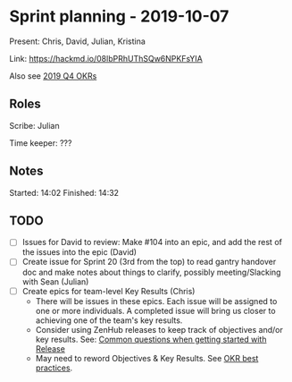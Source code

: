 # Sprint planning - 2019-10-07

Present: Chris, David, Julian, Kristina

Link: <https://hackmd.io/08lbPRhUThSQw6NPKFsYIA>

Also see [2019 Q4 OKRs](https://docs.google.com/spreadsheets/d/1LSpa24C_ltHGPI1FK5-xjQgobcMmFcbLvO2vRCU6VBw/edit#gid=1777430460)


## Roles

Scribe: Julian

Time keeper: ???


## Notes

Started: 14:02
Finished: 14:32


## TODO

- [ ] Issues for David to review: Make #104 into an epic, and add the rest of the issues into the epic (David)
- [ ] Create issue for Sprint 20 (3rd from the top) to read gantry handover doc and make notes about things to clarify, possibly meeting/Slacking with Sean (Julian)
- [ ] Create epics for team-level Key Results (Chris)
    - There will be issues in these epics. Each issue will be assigned to one or more individuals. A completed issue will bring us closer to achieving one of the team's key results.
    - Consider using ZenHub releases to keep track of objectives and/or key results. See: [Common questions when getting started with Release](https://help.zenhub.com/support/solutions/articles/43000481740-common-questions-when-getting-started-with-releases)
    - May need to reword Objectives & Key Results. See [OKR best practices](https://github.com/az-digitalag/organization/issues/47#issuecomment-519671978).
